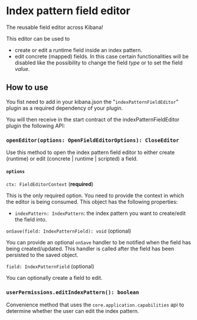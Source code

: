 # Index pattern field editor

The reusable field editor across Kibana!   

This editor can be used to

* create or edit a runtime field inside an index pattern.  
* edit concrete (mapped) fields. In this case certain functionalities will be disabled like the possibility to change the field _type_ or to set the field _value_.

## How to use

You fist need to add in your kibana.json the "`indexPatternFieldEditor`" plugin as a required dependency of your plugin.

You will then receive in the start contract of the indexPatternFieldEditor plugin the following API:

### `openEditor(options: OpenFieldEditorOptions): CloseEditor`

Use this method to open the index pattern field editor to either create (runtime) or edit (concrete | runtime | scripted) a field.  

#### `options`

`ctx: FieldEditorContext` (**required**)

This is the only required option. You need to provide the context in which the editor is being consumed. This object has the following properties:

- `indexPattern: IndexPattern`: the index pattern you want to create/edit the field into.

`onSave(field: IndexPatternField): void` (optional)

You can provide an optional `onSave` handler to be notified when the field has being created/updated. This handler is called after the field has been persisted to the saved object.

`field: IndexPatternField` (optional)

You can optionally create a field to edit.

### `userPermissions.editIndexPattern(): boolean`

Convenience method that uses the `core.application.capabilities` api to determine whether the user can edit the index pattern. 